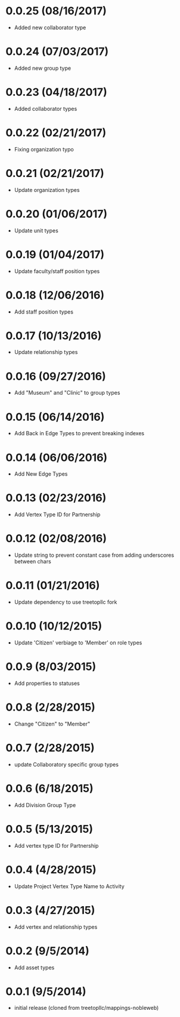 # 0.0.25 (08/16/2017)
 * Added new collaborator type

# 0.0.24 (07/03/2017)
 * Added new group type

# 0.0.23 (04/18/2017)
 * Added collaborator types

# 0.0.22 (02/21/2017)
 * Fixing organization typo

# 0.0.21 (02/21/2017)
 * Update organization types

# 0.0.20 (01/06/2017)
 * Update unit types

 # 0.0.19 (01/04/2017)
 * Update faculty/staff position types

# 0.0.18 (12/06/2016)
 * Add staff position types

# 0.0.17 (10/13/2016)
 * Update relationship types

# 0.0.16 (09/27/2016)
 * Add "Museum" and "Clinic" to group types

# 0.0.15 (06/14/2016)
 * Add Back in Edge Types to prevent breaking indexes

# 0.0.14 (06/06/2016)
 * Add New Edge Types

# 0.0.13 (02/23/2016)
 * Add Vertex Type ID for Partnership

# 0.0.12 (02/08/2016)
 * Update string to prevent constant case from adding underscores between chars

# 0.0.11 (01/21/2016)
 * Update dependency to use treetopllc fork

# 0.0.10 (10/12/2015)
 * Update 'Citizen' verbiage to 'Member' on role types

# 0.0.9 (8/03/2015)
 * Add properties to statuses

# 0.0.8 (2/28/2015)
 * Change "Citizen" to "Member"

# 0.0.7 (2/28/2015)
 * update Collaboratory specific group types

# 0.0.6 (6/18/2015)
 * Add Division Group Type

# 0.0.5 (5/13/2015)
 * Add vertex type ID for Partnership

# 0.0.4 (4/28/2015)
 * Update Project Vertex Type Name to Activity

# 0.0.3 (4/27/2015)
 * Add vertex and relationship types

# 0.0.2 (9/5/2014)
 * Add asset types

# 0.0.1 (9/5/2014)
 * initial release (cloned from treetopllc/mappings-nobleweb)
